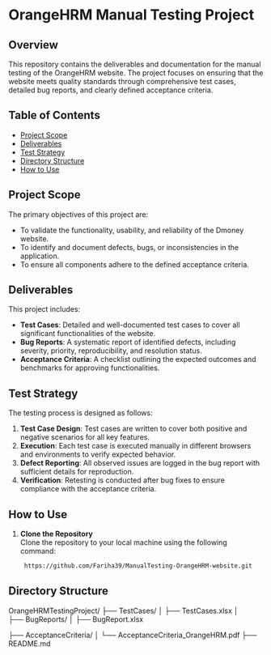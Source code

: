 # OrangeHRM Manual Testing Project

## Overview
This repository contains the deliverables and documentation for the manual testing of the OrangeHRM website. The project focuses on ensuring that the website meets quality standards through comprehensive test cases, detailed bug reports, and clearly defined acceptance criteria.

## Table of Contents
- [Project Scope](#project-scope)
- [Deliverables](#deliverables)
- [Test Strategy](#test-strategy)
- [Directory Structure](#directory-structure)
- [How to Use](#how-to-use)

## Project Scope
The primary objectives of this project are:
- To validate the functionality, usability, and reliability of the Dmoney website.
- To identify and document defects, bugs, or inconsistencies in the application.
- To ensure all components adhere to the defined acceptance criteria.

## Deliverables
This project includes:
- **Test Cases**: Detailed and well-documented test cases to cover all significant functionalities of the website.
- **Bug Reports**: A systematic report of identified defects, including severity, priority, reproducibility, and resolution status.
- **Acceptance Criteria**: A checklist outlining the expected outcomes and benchmarks for approving functionalities.

## Test Strategy
The testing process is designed as follows:
1. **Test Case Design**: Test cases are written to cover both positive and negative scenarios for all key features.
2. **Execution**: Each test case is executed manually in different browsers and environments to verify expected behavior.
3. **Defect Reporting**: All observed issues are logged in the bug report with sufficient details for reproduction.
4. **Verification**: Retesting is conducted after bug fixes to ensure compliance with the acceptance criteria.

## How to Use
1. **Clone the Repository**  
   Clone the repository to your local machine using the following command:
   ```bash
    https://github.com/Fariha39/ManualTesting-OrangeHRM-website.git

 ## Directory Structure
 OrangeHRMTestingProject/
├── TestCases/
│   ├── TestCases.xlsx
│   
├── BugReports/
│   ├── BugReport.xlsx

├── AcceptanceCriteria/
│   └── AcceptanceCriteria_OrangeHRM.pdf
├── README.md



